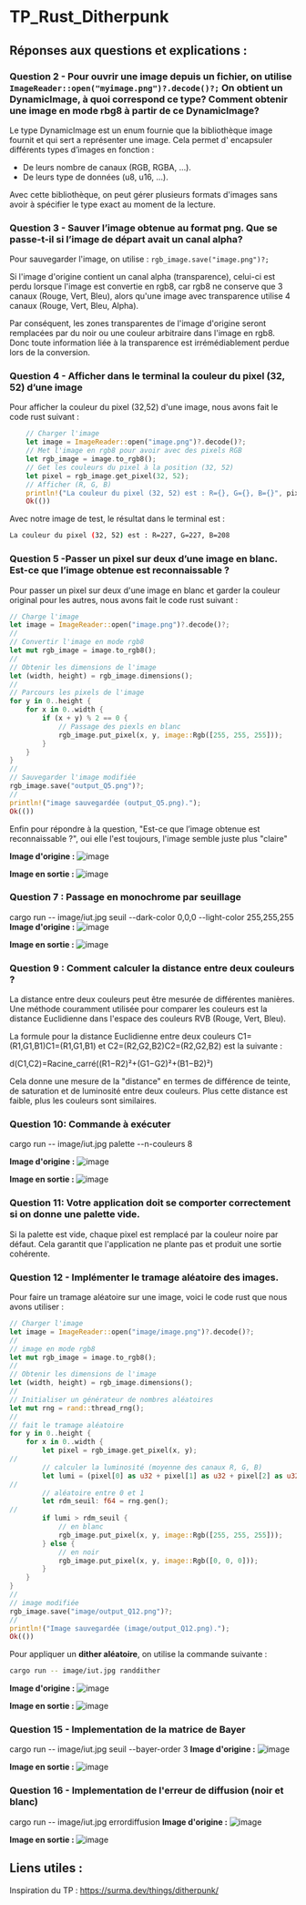 # TP_Rust_Ditherpunk

## Réponses aux questions et explications :

  ### Question 2 - Pour ouvrir une image depuis un fichier, on utilise ``` ImageReader::open("myimage.png")?.decode()?; ``` On obtient un DynamicImage, à quoi correspond ce type? Comment obtenir une image en mode rbg8 à partir de ce DynamicImage?

  Le type DynamicImage est un enum fournie que la bibliothèque image fournit et qui sert a représenter une image. Cela permet d' encapsuler différents types d’images en fonction :

  - De leurs nombre de canaux (RGB, RGBA, ...).
  - De leurs type de données (u8, u16, ...).

  Avec cette bibliothèque, on peut gérer plusieurs formats d'images sans avoir à spécifier le type exact au moment de la lecture.

  ### Question 3 - Sauver l’image obtenue au format png. Que se passe-t-il si l’image de départ avait un canal alpha?

  Pour sauvegarder l'image, on utilise : 
  ```rgb_image.save("image.png")?;```

  Si l'image d'origine contient un canal alpha (transparence), celui-ci est perdu lorsque l'image est convertie en rgb8, car rgb8 ne conserve que 3 canaux (Rouge, Vert, Bleu), alors qu'une image avec transparence utilise 4 canaux (Rouge, Vert, Bleu, Alpha).

Par conséquent, les zones transparentes de l'image d'origine seront remplacées par du noir ou une couleur arbitraire dans l'image en rgb8. Donc toute information liée à la transparence est irrémédiablement perdue lors de la conversion.

### Question 4 - Afficher dans le terminal la couleur du pixel (32, 52) d’une image

Pour afficher la couleur du pixel (32,52) d'une image, nous avons fait le code rust suivant :

```rust
    // Charger l'image
    let image = ImageReader::open("image.png")?.decode()?;
    // Met l'image en rgb8 pour avoir avec des pixels RGB
    let rgb_image = image.to_rgb8();
    // Get les couleurs du pixel à la position (32, 52)
    let pixel = rgb_image.get_pixel(32, 52);
    // Afficher (R, G, B)
    println!("La couleur du pixel (32, 52) est : R={}, G={}, B={}", pixel[0], pixel[1], pixel[2]);
    Ok(())
```
Avec notre image de test, le résultat dans le terminal est :
```bash
La couleur du pixel (32, 52) est : R=227, G=227, B=208
```

### Question 5 -Passer un pixel sur deux d’une image en blanc. Est-ce que l’image obtenue est reconnaissable ?

Pour passer un pixel sur deux d'une image en blanc et garder la couleur original pour les autres, nous avons fait le code rust suivant : 

```rust
// Charge l'image
let image = ImageReader::open("image.png")?.decode()?;
//
// Convertir l'image en mode rgb8
let mut rgb_image = image.to_rgb8();
//
// Obtenir les dimensions de l'image
let (width, height) = rgb_image.dimensions();
//
// Parcours les pixels de l'image
for y in 0..height {
    for x in 0..width {
        if (x + y) % 2 == 0 {
            // Passage des piexls en blanc
            rgb_image.put_pixel(x, y, image::Rgb([255, 255, 255]));
        }
    }
}
//
// Sauvegarder l'image modifiée
rgb_image.save("output_Q5.png")?;
//
println!("image sauvegardée (output_Q5.png).");
Ok(())
```

Enfin pour répondre à la question, "Est-ce que l’image obtenue est reconnaissable ?", oui elle l'est toujours, l'image semble juste plus "claire"

**Image d'origine :**
![image](/ditherpunk/image/image.png)

**Image en sortie :**
![image](/ditherpunk/image/output_Q5.png)


### Question 7 : Passage en monochrome par seuillage

cargo run -- image/iut.jpg seuil --dark-color 0,0,0 --light-color 255,255,255
**Image d'origine :**
![image](/ditherpunk/image/iut.jpg)

**Image en sortie :**
![image](/ditherpunk/image/Question8.png)

### Question 9 : Comment calculer la distance entre deux couleurs ?

La distance entre deux couleurs peut être mesurée de différentes manières. Une méthode couramment utilisée pour comparer les couleurs est la distance Euclidienne dans l'espace des couleurs RVB (Rouge, Vert, Bleu).

La formule pour la distance Euclidienne entre deux couleurs C1=(R1,G1,B1)C1​=(R1​,G1​,B1​) et C2=(R2,G2,B2)C2​=(R2​,G2​,B2​) est la suivante :

d(C1,C2)=Racine_carré((R1−R2)²+(G1−G2)²+(B1−B2)²)

Cela donne une mesure de la "distance" en termes de différence de teinte, de saturation et de luminosité entre deux couleurs. Plus cette distance est faible, plus les couleurs sont similaires.

### Question 10: Commande à exécuter


cargo run -- image/iut.jpg palette --n-couleurs 8

**Image d'origine :**
![image](/ditherpunk/image/iut.jpg)

**Image en sortie :**
![image](/ditherpunk/image/Question10.png)


### Question 11: Votre application doit se comporter correctement si on donne une palette vide.

Si la palette est vide, chaque pixel est remplacé par la couleur noire par défaut. Cela garantit que l'application ne plante pas et produit une sortie cohérente.

### Question 12 - Implémenter le tramage aléatoire des images.

Pour faire un tramage aléatoire sur une image, voici le code rust que nous avons utiliser :

```rust
// Charger l'image
let image = ImageReader::open("image/image.png")?.decode()?;
//
// image en mode rgb8
let mut rgb_image = image.to_rgb8();
//
// Obtenir les dimensions de l'image
let (width, height) = rgb_image.dimensions();
//
// Initialiser un générateur de nombres aléatoires
let mut rng = rand::thread_rng();
//
// fait le tramage aléatoire
for y in 0..height {
    for x in 0..width {
        let pixel = rgb_image.get_pixel(x, y);
//
        // calculer la luminosité (moyenne des canaux R, G, B)
        let lumi = (pixel[0] as u32 + pixel[1] as u32 + pixel[2] as u32) as f64 / 3.0 / 255.0;
//
        // aléatoire entre 0 et 1
        let rdm_seuil: f64 = rng.gen();
//
        if lumi > rdm_seuil {
            // en blanc
            rgb_image.put_pixel(x, y, image::Rgb([255, 255, 255]));
        } else {
            // en noir
            rgb_image.put_pixel(x, y, image::Rgb([0, 0, 0]));
        }
    }
}
//
// image modifiée
rgb_image.save("image/output_Q12.png")?;
//
println!("Image sauvegardée (image/output_Q12.png).");
Ok(())
```

Pour appliquer un **dither aléatoire**, on utilise la commande suivante :

```bash
cargo run -- image/iut.jpg randdither
```

**Image d'origine :**
![image](/ditherpunk/image/iut.jpg)

**Image en sortie :**
![image](/ditherpunk/image/output_Q12.png)


### Question 15 - Implementation de la matrice de Bayer

cargo run -- image/iut.jpg seuil --bayer-order 3
**Image d'origine :**
![image](/ditherpunk/image/iut.jpg)

**Image en sortie :**
![image](/ditherpunk/image/Question15.png)

### Question 16 - Implementation de l'erreur de diffusion (noir et blanc)

cargo run -- image/iut.jpg errordiffusion
**Image d'origine :**
![image](/ditherpunk/image/iut.jpg)

**Image en sortie :**
![image](/ditherpunk/image/Question16.png)

## Liens utiles :

  Inspiration du TP : https://surma.dev/things/ditherpunk/
